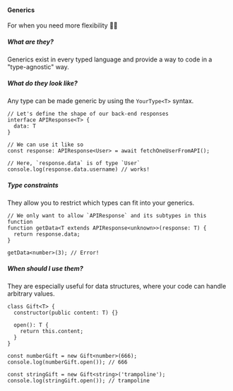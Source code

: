 #### Generics

For when you need more flexibility 🤸‍♀️


<!-- Section 1 -->
##### What are they?

Generics exist in every typed language and provide a way to code in a "type-agnostic" way.


<!-- Section 2 -->
##### What do they look like?

Any type can be made generic by using the `YourType<T>` syntax.

```typescript[2|3|1-5|6-7|9-11]
// Let's define the shape of our back-end responses
interface APIResponse<T> {
  data: T
}

// We can use it like so
const response: APIResponse<User> = await fetchOneUserFromAPI();

// Here, `response.data` is of type `User` 
console.log(response.data.username) // works!
```


<!-- Section 3 -->
##### Type constraints

They allow you to restrict which types can fit into your generics.

```typescript[1-4|1-6]
// We only want to allow `APIResponse` and its subtypes in this function
function getData<T extends APIResponse<unknown>>(response: T) {
  return response.data;
}

getData<number>(3); // Error!
```


<!-- Section 4 -->
##### When should I use them?

They are especially useful for data structures, where your code can handle arbitrary values.

```typescript[1|2-6|9-10|12-13]
class Gift<T> {
  constructor(public content: T) {}

  open(): T {
    return this.content;
  }
}

const numberGift = new Gift<number>(666);
console.log(numberGift.open()); // 666

const stringGift = new Gift<string>('trampoline');
console.log(stringGift.open()); // trampoline
```